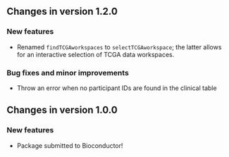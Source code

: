 ## Changes in version 1.2.0

### New features

* Renamed `findTCGAworkspaces` to `selectTCGAworkspace`; the latter allows for
an interactive selection of TCGA data workspaces.

### Bug fixes and minor improvements

* Throw an error when no participant IDs are found in the clinical table

## Changes in version 1.0.0

### New features

* Package submitted to Bioconductor!
